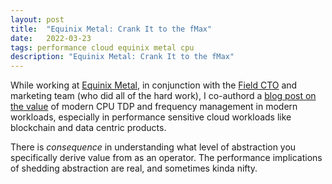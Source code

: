 ```yaml
---
layout: post
title:  "Equinix Metal: Crank It to the fMax"
date:   2022-03-23
tags: performance cloud equinix metal cpu
description: "Equinix Metal: Crank It to the fMax"
---
```


While working at [Equinix Metal](https://metal.equinix.com/), in conjunction with the [Field CTO](https://metal.equinix.com/blog/author/my-truong/) and marketing team (who did all of the hard work), I co-authord a [blog post on the value](https://metal.equinix.com/blog/crank-it-fmax-single-threaded-performance-tuning/) of modern CPU TDP and frequency management in modern workloads, especially in performance sensitive cloud workloads like blockchain and data centric products.

There is *consequence* in understanding what level of abstraction you specifically derive value from as an operator. The performance implications of shedding abstraction are real, and sometimes kinda nifty.
